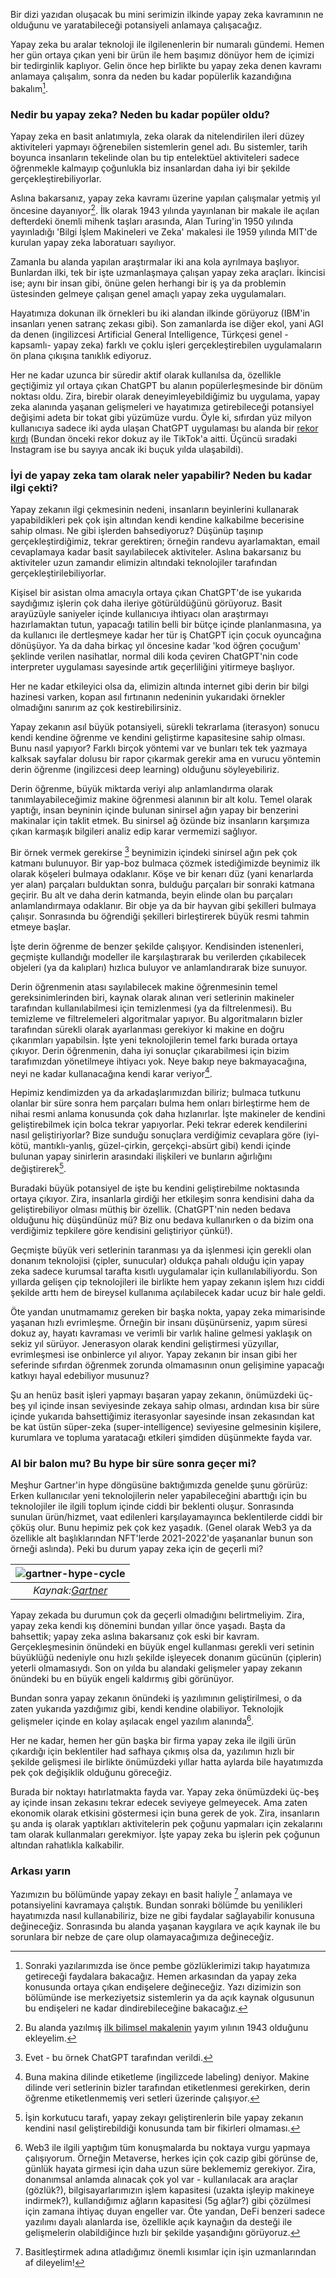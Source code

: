 Bir dizi yazıdan oluşacak bu mini serimizin ilkinde yapay zeka kavramının ne olduğunu ve yaratabileceği potansiyeli anlamaya çalışacağız. 

Yapay zeka bu aralar teknoloji ile ilgilenenlerin bir numaralı gündemi. Hemen her gün ortaya çıkan yeni bir ürün ile hem başımız dönüyor hem de içimizi bir tedirginlik kaplıyor. Gelin önce hep birlikte bu yapay zeka denen kavramı anlamaya çalışalım, sonra da neden bu kadar popülerlik kazandığına bakalım[^4].

### Nedir bu yapay zeka? Neden bu kadar popüler oldu?

Yapay zeka en basit anlatımıyla, zeka olarak da nitelendirilen ileri düzey aktiviteleri yapmayı öğrenebilen sistemlerin genel adı. Bu sistemler, tarih boyunca insanların tekelinde olan bu tip entelektüel aktiviteleri sadece öğrenmekle kalmayıp çoğunlukla biz insanlardan daha iyi bir şekilde gerçekleştirebiliyorlar. 

Aslına bakarsanız, yapay zeka kavramı üzerine yapılan çalışmalar yetmiş yıl öncesine dayanıyor[^6]. İlk olarak 1943 yılında yayınlanan bir makale ile açılan defterdeki önemli mihenk taşları arasında, Alan Turing'in 1950 yılında yayınladığı 'Bilgi İşlem Makineleri ve Zeka' makalesi ile 1959 yılında MIT'de kurulan yapay zeka laboratuarı sayılıyor. 

Zamanla bu alanda yapılan araştırmalar iki ana kola ayrılmaya başlıyor. Bunlardan ilki, tek bir işte uzmanlaşmaya çalışan yapay zeka araçları. İkincisi ise; aynı bir insan gibi, önüne gelen herhangi bir iş ya da problemin üstesinden gelmeye çalışan genel amaçlı yapay zeka uygulamaları. 

Hayatımıza dokunan ilk örnekleri bu iki alandan ilkinde görüyoruz (IBM'in insanları yenen satranç zekası gibi). Son zamanlarda ise diğer ekol, yani AGI da denen (ingilizcesi Artificial General Intelligence, Türkçesi genel -kapsamlı- yapay zeka) farklı ve çoklu işleri gerçekleştirebilen uygulamaların ön plana çıkışına tanıklık ediyoruz. 

Her ne kadar uzunca bir süredir aktif olarak kullanılsa da, özellikle geçtiğimiz yıl ortaya çıkan ChatGPT bu alanın popülerleşmesinde bir dönüm noktası oldu. Zira, birebir olarak deneyimleyebildiğimiz bu uygulama, yapay zeka alanında yaşanan gelişmeleri ve hayatımıza getirebileceği potansiyel değişimi adeta bir tokat gibi yüzümüze vurdu. Öyle ki, sıfırdan yüz milyon kullanıcıya sadece iki ayda ulaşan ChatGPT uygulaması bu alanda bir [rekor kırdı](https://www.reuters.com/technology/chatgpt-sets-record-fastest-growing-user-base-analyst-note-2023-02-01/) (Bundan önceki rekor dokuz ay ile TikTok'a aitti. Üçüncü sıradaki Instagram ise bu sayıya ancak iki buçuk yılda ulaşabildi). 

### İyi de yapay zeka tam olarak neler yapabilir? Neden bu kadar ilgi çekti? 

Yapay zekanın ilgi çekmesinin nedeni, insanların beyinlerini kullanarak yapabildikleri pek çok işin altından kendi kendine kalkabilme becerisine sahip olması. Ne gibi işlerden bahsediyoruz? Düşünüp taşınıp gerçekleştirdiğimiz, tekrar gerektiren; örneğin randevu ayarlamaktan, email cevaplamaya kadar basit sayılabilecek aktiviteler. Aslına bakarsanız bu aktiviteler uzun zamandır elimizin altındaki teknolojiler tarafından gerçekleştirilebiliyorlar. 

Kişisel bir asistan olma amacıyla ortaya çıkan ChatGPT'de ise yukarıda saydığımız işlerin çok daha ileriye götürüldüğünü görüyoruz. Basit arayüzüyle saniyeler içinde kullanıcıya ihtiyacı olan araştırmayı hazırlamaktan tutun, yapacağı tatilin belli bir bütçe içinde planlanmasına, ya da kullanıcı ile dertleşmeye kadar her tür iş ChatGPT için çocuk oyuncağına dönüşüyor. Ya da daha birkaç yıl öncesine kadar 'kod öğren çocuğum' şeklinde verilen nasihatlar, normal dili koda çeviren ChatGPT'nin code interpreter uygulaması sayesinde  artık geçerliliğini yitirmeye başlıyor. 

Her ne kadar etkileyici olsa da, elimizin altında internet gibi derin bir bilgi hazinesi varken, kopan asıl fırtınanın nedeninin yukarıdaki örnekler olmadığını sanırım az çok kestirebilirsiniz. 

Yapay zekanın asıl büyük potansiyeli, sürekli tekrarlama (iterasyon) sonucu kendi kendine öğrenme ve kendini geliştirme kapasitesine sahip olması. Bunu nasıl yapıyor? Farklı birçok yöntemi var ve bunları tek tek yazmaya kalksak sayfalar dolusu bir rapor çıkarmak gerekir ama en vurucu yöntemin derin öğrenme (ingilizcesi deep learning) olduğunu söyleyebiliriz. 

Derin öğrenme, büyük miktarda veriyi alıp anlamlandırma olarak tanımlayabileceğimiz makine öğrenmesi alanının bir alt kolu. Temel olarak yaptığı, insan beyninin içinde bulunan sinirsel ağın yapay bir benzerini makinalar için taklit etmek. Bu sinirsel ağ özünde biz insanların karşımıza çıkan karmaşık bilgileri analiz edip karar vermemizi sağlıyor.

Bir örnek vermek gerekirse [^3] beynimizin içindeki sinirsel ağın pek çok katmanı bulunuyor. Bir yap-boz bulmaca çözmek istediğimizde beynimiz ilk olarak köşeleri bulmaya odaklanır. Köşe ve bir kenarı düz (yani kenarlarda yer alan) parçaları bulduktan sonra, bulduğu parçaları bir sonraki katmana geçirir. Bu alt ve daha derin katmanda, beyin elinde olan bu parçaları anlamlandırmaya odaklanır. Bir obje ya da bir hayvan gibi şekilleri bulmaya çalışır. Sonrasında bu öğrendiği şekilleri birleştirerek büyük resmi tahmin etmeye başlar. 

İşte derin öğrenme de benzer şekilde çalışıyor. Kendisinden istenenleri, geçmişte kullandığı modeller ile karşılaştırarak bu verilerden çıkabilecek objeleri (ya da kalıpları) hızlıca buluyor ve anlamlandırarak bize sunuyor. 

Derin öğrenmenin atası sayılabilecek makine öğrenmesinin temel gereksinimlerinden biri, kaynak olarak alınan veri setlerinin makineler tarafından kullanılabilmesi için temizlenmesi (ya da filtrelenmesi). Bu temizleme ve filtrelemeleri algoritmalar yapıyor. Bu algoritmaların bizler tarafından sürekli olarak ayarlanması gerekiyor ki makine en doğru çıkarımları yapabilsin. İşte yeni teknolojilerin temel farkı burada ortaya çıkıyor. Derin öğrenmenin, daha iyi sonuçlar çıkarabilmesi için bizim tarafımızdan yönetilmeye ihtiyacı yok. Neye bakıp neye bakmayacağına, neyi ne kadar kullanacağına kendi karar veriyor[^7].

Hepimiz kendimizden ya da arkadaşlarımızdan biliriz; bulmaca tutkunu olanlar bir süre sonra hem parçaları bulma hem onları birleştirme hem de nihai resmi anlama konusunda çok daha hızlanırlar. İşte makineler de kendini geliştirebilmek için bolca tekrar yapıyorlar. Peki tekrar ederek kendilerini nasıl geliştiriyorlar? Bize sunduğu sonuçlara verdiğimiz cevaplara göre (iyi-kötü, mantıklı-yanlış, güzel-çirkin, gerçekçi-absürt gibi) kendi içinde bulunan yapay sinirlerin arasındaki ilişkileri ve bunların ağırlığını değiştirerek[^5].

Buradaki büyük potansiyel de işte bu kendini geliştirebilme noktasında ortaya çıkıyor. Zira, insanlarla girdiği her etkileşim sonra kendisini daha da geliştirebiliyor olması müthiş bir özellik. (ChatGPT'nin neden bedava olduğunu hiç düşündünüz mü? Biz onu bedava kullanırken o da bizim ona verdiğimiz tepkilere göre kendisini geliştiriyor çünkü!). 

Geçmişte büyük veri setlerinin taranması ya da işlenmesi için gerekli olan donanım teknolojisi (çipler, sunucular) oldukça pahalı olduğu için yapay zeka sadece kurumsal tarafta kısıtlı uygulamalar için kullanılabiliyordu. Son yıllarda gelişen çip teknolojileri ile birlikte hem yapay zekanın işlem hızı ciddi şekilde arttı hem de bireysel kullanıma açılabilecek kadar ucuz bir hale geldi.

Öte yandan unutmamamız gereken bir başka nokta, yapay zeka mimarisinde yaşanan hızlı evrimleşme. Örneğin bir insanı düşünürseniz, yapım süresi dokuz ay, hayatı kavraması ve verimli bir varlık haline gelmesi yaklaşık on sekiz yıl sürüyor. Jenerasyon olarak kendini geliştirmesi yüzyıllar, evrimleşmesi ise onbinlerce yıl alıyor. Yapay zekanın bir insan gibi her seferinde sıfırdan öğrenmek zorunda olmamasının onun gelişimine yapacağı katkıyı hayal edebiliyor musunuz?

Şu an henüz basit işleri yapmayı başaran yapay zekanın, önümüzdeki üç-beş yıl içinde insan seviyesinde zekaya sahip olması, ardından kısa bir süre içinde yukarıda bahsettiğimiz iterasyonlar sayesinde insan zekasından kat be kat üstün süper-zeka (super-intelligence) seviyesine gelmesinin kişilere, kurumlara ve topluma yaratacağı etkileri şimdiden düşünmekte fayda var. 

### AI bir balon mu? Bu hype bir süre sonra geçer mi?

Meşhur Gartner'in hype döngüsüne baktığımızda genelde şunu görürüz: Erken kullanıcılar yeni teknolojilerin neler yapabileceğini abarttığı için bu teknolojiler ile ilgili toplum içinde ciddi bir beklenti oluşur. Sonrasında sunulan ürün/hizmet, vaat edilenleri karşılayamayınca beklentilerde ciddi bir çöküş olur. Bunu hepimiz pek çok kez yaşadık. (Genel olarak Web3 ya da özellikle alt başlıklarından NFT'lerde 2021-2022'de yaşananlar bunun son örneği aslında). Peki bu durum yapay zeka için de geçerli mi?

| ![gartner-hype-cycle](/assets/gartner-hype-cycle-2022_v2.png)|
|:--:| 
| *Kaynak:[Gartner](https://www.gartner.co.uk/en/articles/what-s-new-in-the-2022-gartner-hype-cycle-for-emerging-technologies)*|

Yapay zekada bu durumun çok da geçerli olmadığını belirtmeliyim. Zira, yapay zeka kendi kış dönemini bundan yıllar önce yaşadı. Başta da bahsettik; yapay zeka aslına bakarsanız çok eski bir kavram. Gerçekleşmesinin önündeki en büyük engel kullanması gerekli veri setinin büyüklüğü nedeniyle onu hızlı şekilde işleyecek donanım gücünün (çiplerin) yeterli olmamasıydı. Son on yılda bu alandaki gelişmeler yapay zekanın önündeki bu en büyük engeli kaldırmış gibi görünüyor. 

Bundan sonra yapay zekanın önündeki iş yazılımının geliştirilmesi, o da zaten yukarıda yazdığımız gibi, kendi kendine olabiliyor. Teknolojik gelişmeler içinde en kolay aşılacak engel yazılım alanında[^1]. 

Her ne kadar, hemen her gün başka bir firma yapay zeka ile ilgili ürün çıkardığı için beklentiler had safhaya çıkmış olsa da, yazılımın hızlı bir şekilde gelişmesi ile birlikte önümüzdeki yıllar hatta aylarda bile hayatımızda pek çok değişiklik olduğunu göreceğiz.

Burada bir noktayı hatırlatmakta fayda var. Yapay zeka önümüzdeki üç-beş ay içinde insan zekasını tekrar edecek seviyeye gelmeyecek. Ama zaten ekonomik olarak etkisini göstermesi için buna gerek de yok. Zira, insanların şu anda iş olarak yaptıkları aktivitelerin pek çoğunu yapmaları için zekalarını tam olarak kullanmaları gerekmiyor. İşte yapay zeka bu işlerin pek çoğunun altından rahatlıkla kalkabilir. 

### Arkası yarın
Yazımızın bu bölümünde yapay zekayı en basit haliyle [^2] anlamaya ve potansiyelini kavramaya çalıştık. Bundan sonraki bölümde bu yenilikleri hayatımızda nasıl kullanabiliriz, bize ne gibi faydalar sağlayabilir konusuna değineceğiz. Sonrasında bu alanda yaşanan kaygılara ve açık kaynak ile bu sorunlara bir nebze de çare olup olamayacağımıza değineceğiz. 


[^1]: Web3 ile ilgili yaptığım tüm konuşmalarda bu noktaya vurgu yapmaya çalışıyorum. Örneğin Metaverse, herkes için çok cazip gibi görünse de, günlük hayata girmesi için daha uzun süre beklememiz gerekiyor. Zira, donanımsal anlamda alınacak çok yol var - kullanılacak ara araçlar (gözlük?), bilgisayarlarımızın işlem kapasitesi (uzakta işleyip makineye indirmek?), kullandığımız ağların kapasitesi (5g ağlar?) gibi çözülmesi için zamana ihtiyaç duyan engeller var. Öte yandan, DeFi benzeri sadece yazılımı dayalı alanlarda ise, özellikle açık kaynağın da desteği ile gelişmelerin olabildiğince hızlı bir şekilde yaşandığını görüyoruz. 

[^2]: Basitleştirmek adına atladığımız önemli kısımlar için işin uzmanlarından af dileyelim!

[^3]: Evet - bu örnek ChatGPT tarafından verildi. 

[^4]: Sonraki yazılarımızda ise önce pembe gözlüklerimizi takıp hayatımıza getireceği faydalara bakacağız.  Hemen arkasından da yapay zeka konusunda ortaya çıkan endişelere değineceğiz. Yazı dizimizin son bölümünde ise merkeziyetsiz sistemlerin ya da açık kaynak olgusunun bu endişeleri ne kadar dindirebileceğine bakacağız. 

[^5]: İşin korkutucu tarafı, yapay zekayı geliştirenlerin bile yapay zekanın kendini nasıl geliştirebildiği konusunda tam bir fikirleri olmaması. 

[^6]: Bu alanda yazılmış [ilk bilimsel makalenin](https://www.cs.cmu.edu/~./epxing/Class/10715/reading/McCulloch.and.Pitts.pdf) yayım yılının 1943 olduğunu ekleyelim.

[^7]: Buna makina dilinde etiketleme (ingilizcede labeling) deniyor. Makine dilinde veri setlerinin bizler tarafından etiketlenmesi gerekirken, derin öğrenme etiketlenmemiş veri setleri üzerinde çalışıyor. 
